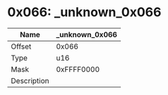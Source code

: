 # 0x066: _unknown_0x066

| Name | _unknown_0x066 |
| ----| ------------ |
| Offset | 0x066 |
| Type | u16 |
| Mask | 0xFFFF0000 |
| Description |  |<br>

